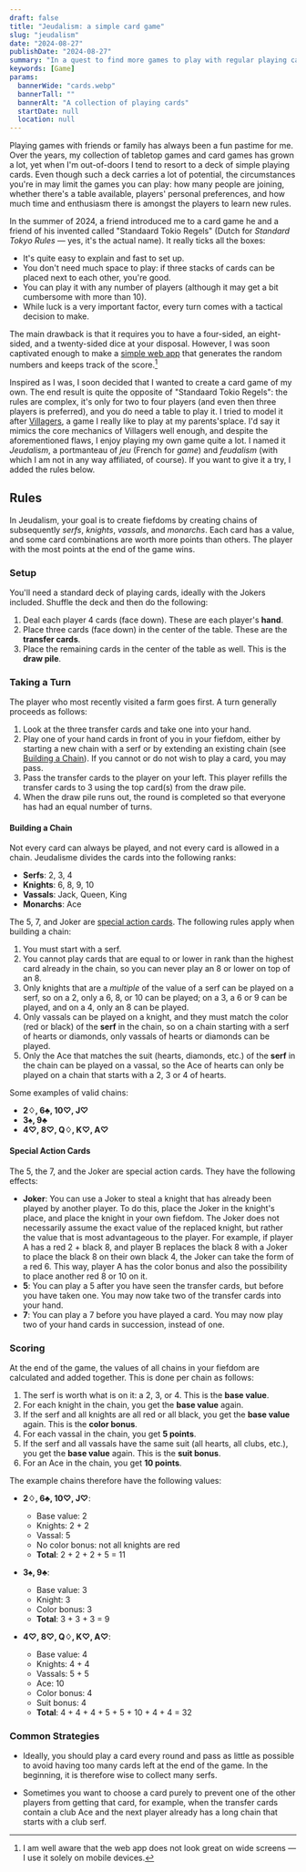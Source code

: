 ```yaml
---
draft: false
title: "Jeudalism: a simple card game"
slug: "jeudalism"
date: "2024-08-27"
publishDate: "2024-08-27"
summary: "In a quest to find more games to play with regular playing cards, I created one myself."
keywords: [Game]
params:
  bannerWide: "cards.webp"
  bannerTall: ""
  bannerAlt: "A collection of playing cards"
  startDate: null
  location: null
---
```


Playing games with friends or family has always been a fun pastime for me. Over the years, my collection of tabletop games and card games has grown a lot, yet when I'm out-of-doors I tend to resort to a deck of simple playing cards. Even though such a deck carries a lot of potential, the circumstances you're in may limit the games you can play: how many people are joining, whether there's a table available, players' personal preferences, and how much time and enthusiasm there is amongst the players to learn new rules.

In the summer of 2024, a friend introduced me to a card game he and a friend of his invented called "Standaard Tokio Regels" (Dutch for _Standard Tokyo Rules_ &mdash; yes, it's the actual name). It really ticks all the boxes:

- It's quite easy to explain and fast to set up.
- You don't need much space to play: if three stacks of cards can be placed next to each other, you're good.
- You can play it with any number of players (although it may get a bit cumbersome with more than 10).
- While luck is a very important factor, every turn comes with a tactical decision to make.

The main drawback is that it requires you to have a four-sided, an eight-sided, and a twenty-sided dice at your disposal. However, I was soon captivated enough to make a [simple web app](https://wesselvandam.github.io/standaard_tokio_regels/ "The Standaard Tokio Regels Web App") that generates the random numbers and keeps track of the score.[^1]

Inspired as I was, I soon decided that I wanted to create a card game of my own. The end result is quite the opposite of "Standaard Tokio Regels": the rules are complex, it's only for two to four players (and even then three players is preferred), and you do need a table to play it. I tried to model it after [Villagers](https://boardgamegeek.com/boardgame/241724/villagers "Villagers on the Board Game Geek website"), a game I really like to play at my parents'splace. I'd say it mimics the core mechanics of Villagers well enough, and despite the aforementioned flaws, I enjoy playing my own game quite a lot. I named it _Jeudalism_, a portmanteau of _jeu_ (French for _game_) and _feudalism_ (with which I am not in any way affiliated, of course). If you want to give it a try, I added the rules below.

## Rules

In Jeudalism, your goal is to create fiefdoms by creating chains of subsequently _serfs_, _knights_, _vassals_, and _monarchs_. Each card has a value, and some card combinations are worth more points than others. The player with the most points at the end of the game wins.

### Setup

You'll need a standard deck of playing cards, ideally with the Jokers included. Shuffle the deck and then do the following:

1.  Deal each player 4 cards (face down). These are each player's **hand**.
2.  Place three cards (face down) in the center of the table. These are the **transfer cards**.
3.  Place the remaining cards in the center of the table as well. This is the **draw pile**.

### Taking a Turn

The player who most recently visited a farm goes first. A turn generally proceeds as follows:

1.  Look at the three transfer cards and take one into your hand.
2.  Play one of your hand cards in front of you in your fiefdom, either by starting a new chain with a serf or by extending an existing chain (see [Building a Chain](#building-a-chain)). If you cannot or do not wish to play a card, you may pass.
3.  Pass the transfer cards to the player on your left. This player refills the transfer cards to 3 using the top card(s) from the draw pile.
4.  When the draw pile runs out, the round is completed so that everyone has had an equal number of turns.

#### Building a Chain

Not every card can always be played, and not every card is allowed in a chain. Jeudalisme divides the cards into the following ranks:

- **Serfs**: 2, 3, 4
- **Knights**: 6, 8, 9, 10
- **Vassals**: Jack, Queen, King
- **Monarchs**: Ace

The 5, 7, and Joker are [special action cards](#special-action-cards). The following rules apply when building a chain:

1.  You must start with a serf.
2.  You cannot play cards that are equal to or lower in rank than the highest card already in the chain, so you can never play an 8 or lower on top of an 8.
3.  Only knights that are a _multiple_ of the value of a serf can be played on a serf, so on a 2, only a 6, 8, or 10 can be played; on a 3, a 6 or 9 can be played, and on a 4, only an 8 can be played.
4.  Only vassals can be played on a knight, and they must match the color (red or black) of the **serf** in the chain, so on a chain starting with a serf of hearts or diamonds, only vassals of hearts or diamonds can be played.
5.  Only the Ace that matches the suit (hearts, diamonds, etc.) of the **serf** in the chain can be played on a vassal, so the Ace of hearts can only be played on a chain that starts with a 2, 3 or 4 of hearts.

Some examples of valid chains:

- **2♢, 6♣, 10♡, J♡**
- **3♠, 9♣**
- **4♡, 8♡, Q♢, K♡, A♡**

#### Special Action Cards

The 5, the 7, and the Joker are special action cards. They have the following effects:

- **Joker**: You can use a Joker to steal a knight that has already been played by another player. To do this, place the Joker in the knight's place, and place the knight in your own fiefdom. The Joker does not necessarily assume the exact value of the replaced knight, but rather the value that is most advantageous to the player. For example, if player A has a red 2 + black 8, and player B replaces the black 8 with a Joker to place the black 8 on their own black 4, the Joker can take the form of a red 6. This way, player A has the color bonus and also the possibility to place another red 8 or 10 on it.
- **5**: You can play a 5 after you have seen the transfer cards, but before you have taken one. You may now take two of the transfer cards into your hand.
- **7**: You can play a 7 before you have played a card. You may now play two of your hand cards in succession, instead of one.

### Scoring

At the end of the game, the values of all chains in your fiefdom are calculated and added together. This is done per chain as follows:

1.  The serf is worth what is on it: a 2, 3, or 4. This is the **base value**.
2.  For each knight in the chain, you get the **base value** again.
3.  If the serf and all knights are all red or all black, you get the **base value** again. This is the **color bonus**.
4.  For each vassal in the chain, you get **5 points**.
5.  If the serf and all vassals have the same suit (all hearts, all clubs, etc.), you get the **base value** again. This is the **suit bonus**.
6.  For an Ace in the chain, you get **10 points**.

The example chains therefore have the following values:

- **2♢, 6♣, 10♡, J♡**:

  - Base value: 2
  - Knights: 2 + 2
  - Vassal: 5
  - No color bonus: not all knights are red
  - **Total**: 2 + 2 + 2 + 5 = 11

- **3♠, 9♣**:

  - Base value: 3
  - Knight: 3
  - Color bonus: 3
  - **Total**: 3 + 3 + 3 = 9

- **4♡, 8♡, Q♢, K♡, A♡**:
  - Base value: 4
  - Knights: 4 + 4
  - Vassals: 5 + 5
  - Ace: 10
  - Color bonus: 4
  - Suit bonus: 4
  - **Total**: 4 + 4 + 4 + 5 + 5 + 10 + 4 + 4 = 32

### Common Strategies

- Ideally, you should play a card every round and pass as little as possible to avoid having too many cards left at the end of the game. In the beginning, it is therefore wise to collect many serfs.

- Sometimes you want to choose a card purely to prevent one of the other players from getting that card, for example, when the transfer cards contain a club Ace and the next player already has a long chain that starts with a club serf.

[^1]: I am well aware that the web app does not look great on wide screens &mdash; I use it solely on mobile devices.
